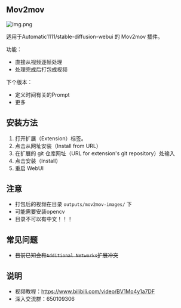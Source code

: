 ## Mov2mov

![img.png](images/img.png)

适用于Automatic1111/stable-diffusion-webui 的 Mov2mov 插件。

功能：
- 直接从视频逐帧处理
- 处理完成后打包成视频

下个版本：

- 定义时间有关的Prompt
- 更多

## 安装方法

1. 打开扩展（Extension）标签。
2. 点击从网址安装（Install from URL）
3. 在扩展的 git 仓库网址（URL for extension's git repository）处输入 
4. 点击安装（Install）
5. 重启 WebUI

## 注意

- 打包后的视频在目录 `outputs/mov2mov-images/` 下
- 可能需要安装opencv
- 目录不可以有中文！！！

## 常见问题

- ~~目前已知会和`Additional Networks`扩展冲突~~

## 说明

- 视频教程：https://www.bilibili.com/video/BV1Mo4y1a7DF
- 深入交流群：650109306